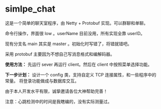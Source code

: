 # simlpe_chat
这是一个简单的聊天室程序，由 Netty + Protobuf 实现。可以群聊和单聊。

命令行操作，界面很 low 。userName 目前没用，所有实现全靠 userID。

现有分支名 main 其实是 master 。初始化时写错了，将错就错吧。

采用 protobuf 主要因为不想自己写消息格式和编解码器。

**使用方法：**
先运行 sever 再运行 client。然后在 client 中按照菜单选择功能。

**下一步计划：**
设计一个 config 类，支持自定义 TCP 连接属性，和一些程序中的常量。
将登录功能做成与数据库交互。

由于本人开发水平有限，诚挚邀请各位大神帮助完善！

注意：心跳检测中的时间是我瞎编的，没有实际测量过。
